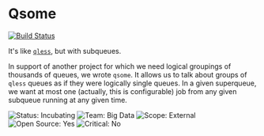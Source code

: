 Qsome
=====
[![Build Status](https://travis-ci.org/seomoz/qsome-rb.svg?branch=master)](https://travis-ci.org/seomoz/qsome-rb)

It's like [`qless`](https://github.com/seomoz/qless), but with subqueues.

In support of another project for which we need logical groupings of thousands
of queues, we wrote `qsome`. It allows us to talk about groups of `qless` queues
as if they were logically single queues. In a given superqueue, we want at most
one (actually, this is configurable) job from any given subqueue running at any
given time.

![Status: Incubating](https://img.shields.io/badge/status-incubating-blue.svg?style=flat)
![Team: Big Data](https://img.shields.io/badge/team-big_data-green.svg?style=flat)
![Scope: External](https://img.shields.io/badge/scope-external-green.svg?style=flat)
![Open Source: Yes](https://img.shields.io/badge/open_source-MIT-green.svg?style=flat)
![Critical: No](https://img.shields.io/badge/critical-no-lightgrey.svg?style=flat)
